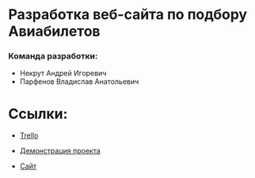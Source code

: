 # Разработка веб-сайта по подбору Авиабилетов

### Команда разработки:
- Некрут Андрей Игоревич
- Парфенов Владислав Анатольевич

# Ссылки:
+ [Trello](https://trello.com/b/WuvsnFEl/numi-ticket)
 
+ [Демонстрация проекта](https://youtu.be/Dpvy9mOtCNI)
 
+ [Сайт](http://aviatickets.ml)
